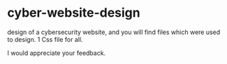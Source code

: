 # cyber-website-design

  design of a cybersecurity website, and you will find files which were used to design.
  1 Css file for all. 
  
  I would appreciate your feedback.
